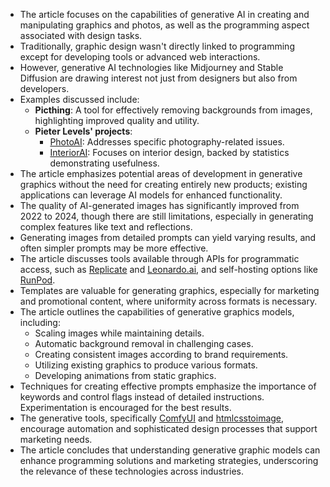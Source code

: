 - The article focuses on the capabilities of generative AI in creating and manipulating graphics and photos, as well as the programming aspect associated with design tasks.
- Traditionally, graphic design wasn't directly linked to programming except for developing tools or advanced web interactions.
- However, generative AI technologies like Midjourney and Stable Diffusion are drawing interest not just from designers but also from developers.
- Examples discussed include:
  - **Picthing**: A tool for effectively removing backgrounds from images, highlighting improved quality and utility.
  - **Pieter Levels' projects**:
    - [PhotoAI](https://photoai.com/): Addresses specific photography-related issues.
    - [InteriorAI](https://interiorai.com): Focuses on interior design, backed by statistics demonstrating usefulness.
- The article emphasizes potential areas of development in generative graphics without the need for creating entirely new products; existing applications can leverage AI models for enhanced functionality.
- The quality of AI-generated images has significantly improved from 2022 to 2024, though there are still limitations, especially in generating complex features like text and reflections.
- Generating images from detailed prompts can yield varying results, and often simpler prompts may be more effective.
- The article discusses tools available through APIs for programmatic access, such as [Replicate](tools/Replicate.md) and [Leonardo.ai](https://leonardo.ai/), and self-hosting options like [RunPod](https://blog.runpod.io/how-to-get-stable-diffusion-set-up-with-comfyui-on-runpod/).
- Templates are valuable for generating graphics, especially for marketing and promotional content, where uniformity across formats is necessary.
- The article outlines the capabilities of generative graphics models, including:
  - Scaling images while maintaining details.
  - Automatic background removal in challenging cases.
  - Creating consistent images according to brand requirements.
  - Utilizing existing graphics to produce various formats.
  - Developing animations from static graphics.
- Techniques for creating effective prompts emphasize the importance of keywords and control flags instead of detailed instructions. Experimentation is encouraged for the best results.
- The generative tools, specifically [ComfyUI](ComfyUI) and [htmlcsstoimage](https://htmlcsstoimage.com), encourage automation and sophisticated design processes that support marketing needs.
- The article concludes that understanding generative graphic models can enhance programming solutions and marketing strategies, underscoring the relevance of these technologies across industries.